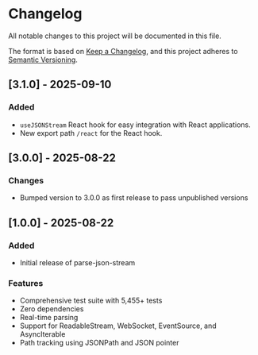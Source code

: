 # Changelog

All notable changes to this project will be documented in this file.

The format is based on [Keep a Changelog](https://keepachangelog.com/en/1.0.0/),
and this project adheres to [Semantic Versioning](https://semver.org/spec/v2.0.0.html).

## [3.1.0] - 2025-09-10

### Added
- `useJSONStream` React hook for easy integration with React applications.
- New export path `/react` for the React hook.

## [3.0.0] - 2025-08-22

### Changes
- Bumped version to 3.0.0 as first release to pass unpublished versions

## [1.0.0] - 2025-08-22

### Added
- Initial release of parse-json-stream

### Features
- Comprehensive test suite with 5,455+ tests
- Zero dependencies
- Real-time parsing
- Support for ReadableStream, WebSocket, EventSource, and AsyncIterable
- Path tracking using JSONPath and JSON pointer

